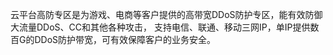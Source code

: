 云平台高防专区是为游戏、电商等客户提供的高带宽DDoS防护专区，能有效防御大流量DDoS、CC和其他各种攻击， 支持电信、联通、移动三网IP，单IP提供数百G的DDoS防护带宽，可有效保障客户的业务安全。